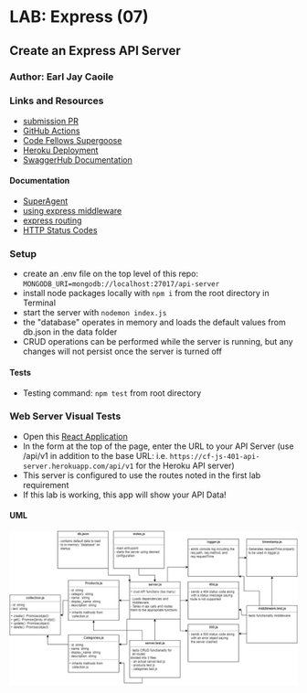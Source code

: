 # LAB: Express (07)

## Create an Express API Server

### Author: Earl Jay Caoile

### Links and Resources

- [submission PR](https://github.com/earljay-caoile-401-advanced-javascript/api-server/pull/1)
- [GitHub Actions](https://github.com/earljay-caoile-401-advanced-javascript/api-server/actions)
- [Code Fellows Supergoose](https://www.npmjs.com/package/@code-fellows/supergoose)
- [Heroku Deployment](https://cf-js-401-api-server.herokuapp.com/)
- [SwaggerHub Documentation](https://app.swaggerhub.com/apis/ecaoile/cf-js-401-api-server/0.1)

#### Documentation

- [SuperAgent](https://visionmedia.github.io/superagent/)
- [using express middleware](https://expressjs.com/en/guide/using-middleware.html)
- [express routing](https://expressjs.com/en/guide/routing.html)
- [HTTP Status Codes](https://www.restapitutorial.com/httpstatuscodes.html)

### Setup

- create an .env file on the top level of this repo: `MONGODB_URI=mongodb://localhost:27017/api-server`
- install node packages locally with `npm i` from the root directory in Terminal
- start the server with `nodemon index.js`
- the "database" operates in memory and loads the default values from db.json in the data folder
- CRUD operations can be performed while the server is running, but any changes will not persist once the server is turned off

#### Tests

- Testing command: `npm test` from root directory

### Web Server Visual Tests

- Open this [React Application](https://w638oyk7o8.csb.app/)
- In the form at the top of the page, enter the URL to your API Server (use /api/v1 in addition to the base URL: i.e. `https://cf-js-401-api-server.herokuapp.com/api/v1` for the Heroku API server)
- This server is configured to use the routes noted in the first lab requirement
- If this lab is working, this app will show your API Data!

#### UML

![UML Image](lab-07-uml.png "uml diagram")
